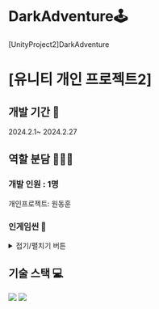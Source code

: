 # DarkAdventure🕹️
[UnityProject2]DarkAdventure
# [유니티 개인 프로젝트2]

## 개발 기간 📅
2024.2.1~ 2024.2.27

## 역할 분담 🧑🏻‍💻
### 개발 인원 : 1명
개인프로젝트: 원동훈
<br/>

### 인게임씬 🔎
<details>
<summary>접기/펼치기 버튼</summary> 
<div markdown="1">
  
#### 메뉴 씬
<img width="600" src="https://github.com/gdevhun/RobotWave/assets/150761282/bc48d68b-a7ce-4676-9590-e7bceffa52a4">

#### 게임 씬1
<img width="600" src="https://github.com/gdevhun/RobotWave/assets/150761282/78a4dec1-5806-4266-a129-f659e00fbb96">

#### 게임 씬2
<img width="600" src="hhttps://github.com/gdevhun/RobotWave/assets/150761282/71db8156-0b74-4124-832d-faa8f6683108">

#### 게임 씬3
<img width="600" src="https://github.com/gdevhun/RobotWave/assets/150761282/a448b6b9-73c5-49a7-9084-721a16b78a0c">

#### 게임 씬4
<img width="600" src="https://github.com/gdevhun/RobotWave/assets/150761282/6d451a3a-d3cd-4a6c-ad36-5711d0cfb89f">

#### 게임 씬5
<img width="600" src="https://github.com/gdevhun/RobotWave/assets/150761282/f92537ba-0fb9-48fd-b61d-391a3ec48f84">
</div>
</details>

## 기술 스택 💻
<img src="https://img.shields.io/badge/Unity-FFFFFF?style=for-the-badge&logo=Unity&logoColor=black"> 
<img src="https://img.shields.io/badge/csharp-512BD4?style=for-the-badge&logo=csharp&logoColor=white">
